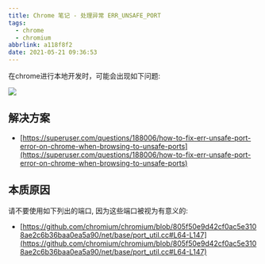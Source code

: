 ```yaml
---
title: Chrome 笔记 - 处理异常 ERR_UNSAFE_PORT
tags:
  - chrome
  - chromium
abbrlink: a118f8f2
date: 2021-05-21 09:36:53
---
```


在chrome进行本地开发时，可能会出现如下问题:

![](/images/chrome/1.png)

## 解决方案

- [https://superuser.com/questions/188006/how-to-fix-err-unsafe-port-error-on-chrome-when-browsing-to-unsafe-ports](https://superuser.com/questions/188006/how-to-fix-err-unsafe-port-error-on-chrome-when-browsing-to-unsafe-ports)

## 本质原因

请不要使用如下列出的端口, 因为这些端口被视为有意义的:
- [https://github.com/chromium/chromium/blob/805f50e9d42cf0ac5e3108ae2c6b36baa0ea5a90/net/base/port_util.cc#L64-L147](https://github.com/chromium/chromium/blob/805f50e9d42cf0ac5e3108ae2c6b36baa0ea5a90/net/base/port_util.cc#L64-L147)
